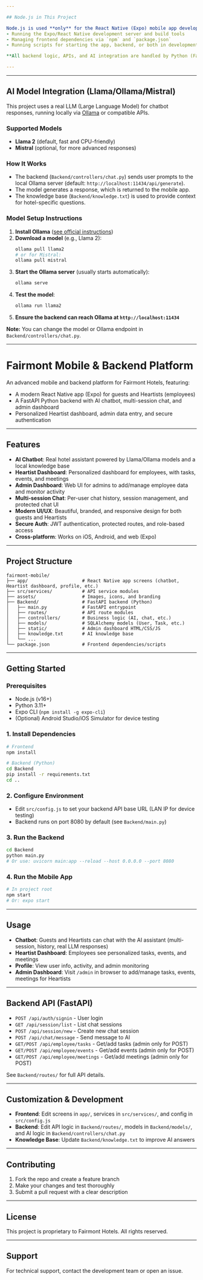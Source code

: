 ```yaml
---

## Node.js in This Project

Node.js is used **only** for the React Native (Expo) mobile app development workflow:
- Running the Expo/React Native development server and build tools
- Managing frontend dependencies via `npm` and `package.json`
- Running scripts for starting the app, backend, or both in development

**All backend logic, APIs, and AI integration are handled by Python (FastAPI). Node.js does not serve as a backend server in this project.**

---
```

---

## AI Model Integration (Llama/Ollama/Mistral)

This project uses a real LLM (Large Language Model) for chatbot responses, running locally via [Ollama](https://ollama.com/) or compatible APIs.

### Supported Models
- **Llama 2** (default, fast and CPU-friendly)
- **Mistral** (optional, for more advanced responses)

### How It Works
- The backend (`Backend/controllers/chat.py`) sends user prompts to the local Ollama server (default: `http://localhost:11434/api/generate`).
- The model generates a response, which is returned to the mobile app.
- The knowledge base (`Backend/knowledge.txt`) is used to provide context for hotel-specific questions.

### Model Setup Instructions
1. **Install Ollama** ([see official instructions](https://ollama.com/download))
2. **Download a model** (e.g., Llama 2):
	```bash
	ollama pull llama2
	# or for Mistral:
	ollama pull mistral
	```
3. **Start the Ollama server** (usually starts automatically):
	```bash
	ollama serve
	```
4. **Test the model**:
	```bash
	ollama run llama2
	```
5. **Ensure the backend can reach Ollama at `http://localhost:11434`**

**Note:** You can change the model or Ollama endpoint in `Backend/controllers/chat.py`.

---

# Fairmont Mobile & Backend Platform

An advanced mobile and backend platform for Fairmont Hotels, featuring:
- A modern React Native app (Expo) for guests and Heartists (employees)
- A FastAPI Python backend with AI chatbot, multi-session chat, and admin dashboard
- Personalized Heartist dashboard, admin data entry, and secure authentication

---

## Features

- **AI Chatbot**: Real hotel assistant powered by Llama/Ollama models and a local knowledge base
- **Heartist Dashboard**: Personalized dashboard for employees, with tasks, events, and meetings
- **Admin Dashboard**: Web UI for admins to add/manage employee data and monitor activity
- **Multi-session Chat**: Per-user chat history, session management, and protected chat UI
- **Modern UI/UX**: Beautiful, branded, and responsive design for both guests and Heartists
- **Secure Auth**: JWT authentication, protected routes, and role-based access
- **Cross-platform**: Works on iOS, Android, and web (Expo)

---

## Project Structure

```
fairmont-mobile/
├── app/                    # React Native app screens (chatbot, Heartist dashboard, profile, etc.)
├── src/services/           # API service modules
├── assets/                 # Images, icons, and branding
├── Backend/                # FastAPI backend (Python)
│   ├── main.py             # FastAPI entrypoint
│   ├── routes/             # API route modules
│   ├── controllers/        # Business logic (AI, chat, etc.)
│   ├── models/             # SQLAlchemy models (User, Task, etc.)
│   ├── static/             # Admin dashboard HTML/CSS/JS
│   ├── knowledge.txt       # AI knowledge base
│   └── ...
└── package.json            # Frontend dependencies/scripts
```

---

## Getting Started

### Prerequisites

- Node.js (v16+)
- Python 3.11+
- Expo CLI (`npm install -g expo-cli`)
- (Optional) Android Studio/iOS Simulator for device testing

### 1. Install Dependencies

```bash
# Frontend
npm install

# Backend (Python)
cd Backend
pip install -r requirements.txt
cd ..
```

### 2. Configure Environment

- Edit `src/config.js` to set your backend API base URL (LAN IP for device testing)
- Backend runs on port 8080 by default (see `Backend/main.py`)

### 3. Run the Backend

```bash
cd Backend
python main.py
# Or use: uvicorn main:app --reload --host 0.0.0.0 --port 8080
```

### 4. Run the Mobile App

```bash
# In project root
npm start
# Or: expo start
```

---

## Usage

- **Chatbot**: Guests and Heartists can chat with the AI assistant (multi-session, history, real LLM responses)
- **Heartist Dashboard**: Employees see personalized tasks, events, and meetings
- **Profile**: View user info, activity, and admin monitoring
- **Admin Dashboard**: Visit `/admin` in browser to add/manage tasks, events, meetings for Heartists

---

## Backend API (FastAPI)

- `POST /api/auth/signin` - User login
- `GET /api/session/list` - List chat sessions
- `POST /api/session/new` - Create new chat session
- `POST /api/chat/message` - Send message to AI
- `GET/POST /api/employee/tasks` - Get/add tasks (admin only for POST)
- `GET/POST /api/employee/events` - Get/add events (admin only for POST)
- `GET/POST /api/employee/meetings` - Get/add meetings (admin only for POST)

See `Backend/routes/` for full API details.

---

## Customization & Development

- **Frontend**: Edit screens in `app/`, services in `src/services/`, and config in `src/config.js`
- **Backend**: Edit API logic in `Backend/routes/`, models in `Backend/models/`, and AI logic in `Backend/controllers/chat.py`
- **Knowledge Base**: Update `Backend/knowledge.txt` to improve AI answers

---

## Contributing

1. Fork the repo and create a feature branch
2. Make your changes and test thoroughly
3. Submit a pull request with a clear description

---

## License

This project is proprietary to Fairmont Hotels. All rights reserved.

---

## Support

For technical support, contact the development team or open an issue.